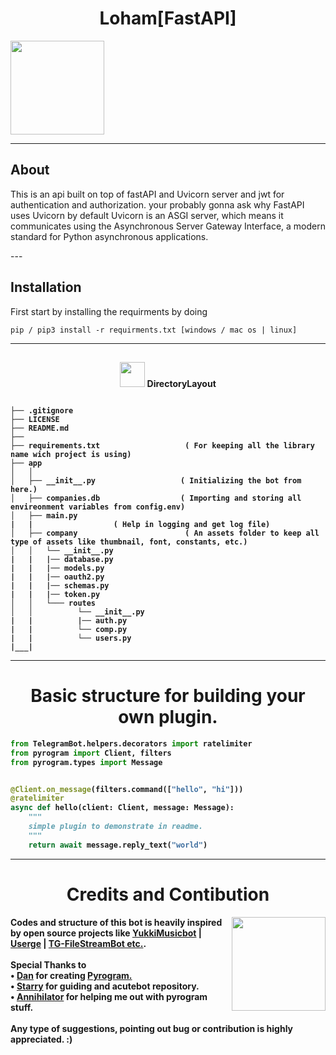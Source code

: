 <div>
    <h1 align="center"> Loham[FastAPI] </h1>
</div>

<div style="text-align: left; border-radius: 10px;">
    <img src="https://img.shields.io/badge/Python-FFD43B?style=for-the-badge&logo=python&logoColor=blue" width="150">
</div>





---
## About
<p>This is an api built on top of fastAPI and Uvicorn server and jwt for authentication and authorization. your probably gonna ask why FastAPI uses Uvicorn by default Uvicorn is an ASGI server, which means it communicates using the Asynchronous Server Gateway Interface, a modern standard for Python asynchronous applications. </p>
---


## Installation 
<p>First start by installing the requirments by doing</p>

```
pip / pip3 install -r requirments.txt [windows / mac os | linux]
```
-------
  
<div align="center">
<h2></h2><img src="https://telegra.ph/file/c182d98c9d2bc0295bc86.png" width="40"><b>  
DirectoryLayout<b></h2>
</div>


```

├── .gitignore                          
├── LICENSE
├── README.md
├──
├── requirements.txt                   ( For keeping all the library name wich project is using)
├── app
│   │
│   ├── __init__.py                   ( Initializing the bot from here.)
│   ├── companies.db                  ( Importing and storing all envireonment variables from config.env)
│   ├── main.py
|   |                  ( Help in logging and get log file)
│   ├── company                        ( An assets folder to keep all type of assets like thumbnail, font, constants, etc.)
│   │   └── __init__.py
|   |   |── database.py
|   |   |── models.py
|   |   |── oauth2.py
|   |   |── schemas.py
|   |   |── token.py
│   │   └─── routes
│   │          └── __init__.py
|   |          |── auth.py
|   |          └── comp.py
|   |          └── users.py
|___|                            

```
  
-------
  
<div align="center">
<h1><b>Basic structure for building your own plugin.</b></h1>
</div>


```py
from TelegramBot.helpers.decorators import ratelimiter
from pyrogram import Client, filters
from pyrogram.types import Message


@Client.on_message(filters.command(["hello", "hi"]))
@ratelimiter
async def hello(client: Client, message: Message):
    """
    simple plugin to demonstrate in readme.
    """   	
    return await message.reply_text("world")	    
```
	    
_____
  
<div align="center">
<h1><b>Credits and Contibution</b></h1>
</div>
  
<img src="https://telegra.ph/file/b26313d73e4d05de84a85.png" align="right" width="150">
<p>
Codes and structure of this bot is heavily inspired by open source projects like <a href="https://github.com/TeamYukki/YukkiMusicBot"><strong>YukkiMusicbot</strong></a> | <a href="https://github.com/UsergeTeam/Userge"><strong>Userge</strong></a> | <a href="https://github.com/EverythingSuckz/TG-FileStreamBot"><strong>TG-FileStreamBot etc.</strong></a>.
<br>
<br>
 Special Thanks to <br>
• <a href="https://github.com/delivrance"><strong>Dan</strong></a> for creating <a href="https://github.com/pyrogram/pyrogram"><strong>Pyrogram.</strong></a><br>
• <a href="https://github.com/starry69"> Starry</a> for guiding and acutebot repository. <br>
• <a href="https://github.com/annihilatorrrr">Annihilator</a> for helping me out with pyrogram stuff.

<br>
<br>
Any type of suggestions, pointing out bug or contribution is highly appreciated. :)
</p>
 
